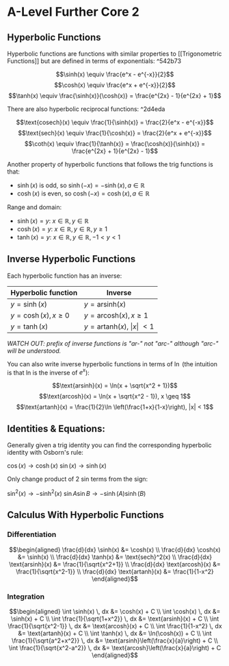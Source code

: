 # A-Level Further Core 2
## Hyperbolic Functions

Hyperbolic functions are functions with similar properties to [[Trigonometric Functions]] but are defined in terms of exponentials: ^542b73

$$\sinh(x) \equiv \frac{e^x - e^{-x}}{2}$$
$$\cosh(x) \equiv \frac{e^x + e^{-x}}{2}$$
$$\tanh(x) \equiv \frac{\sinh(x)}{\cosh(x)} = \frac{e^{2x} - 1}{e^{2x} + 1}$$

There are also hyperbolic reciprocal functions: ^2d4eda

$$\text{cosech}(x) \equiv \frac{1}{\sinh(x)} = \frac{2}{e^x - e^{-x}}$$
$$\text{sech}(x) \equiv \frac{1}{\cosh(x)} = \frac{2}{e^x + e^{-x}}$$
$$\coth(x) \equiv \frac{1}{\tanh(x)} = \frac{\cosh(x)}{\sinh(x)} = \frac{e^{2x} + 1}{e^{2x} - 1}$$

Another property of hyperbolic functions that follows the trig functions is that:

- $\sinh(x)$ is odd, so $\sinh(-x) = -\sinh(x), a \in \mathbb{R}$
- $\cosh(x)$ is even, so $\cosh(-x) = \cosh(x), a \in \mathbb{R}$

Range and domain:

- $\sinh(x) = y$: $x \in \mathbb{R}, y \in \mathbb{R}$
- $\cosh(x) = y$: $x \in \mathbb{R}, y \in \mathbb{R}, y \geq 1$
- $\tanh(x) = y$: $x \in \mathbb{R}, y \in \mathbb{R}, -1 < y < 1$


## Inverse Hyperbolic Functions

Each hyperbolic function has an inverse:

| Hyperbolic function      | Inverse                                         |
| ------------------------ | ----------------------------------------------- |
| $y = \sinh(x)$           | $y = \text{arsinh}(x)$                          |
| $y = \cosh(x), x \geq 0$ | $y = \text{arcosh}(x), x \geq 1$                |
| $y = \tanh(x)$           | $y = \text{artanh}(x)$, $\lvert x \rvert$ $< 1$ |

*WATCH OUT: prefix of inverse functions is "ar-" not "arc-" although "arc-" will be understood.*

You can also write inverse hyperbolic functions in terms of $\ln$ (the intuition is that ln is the inverse of $e^x$):

$$\text{arsinh}(x) = \ln(x + \sqrt{x^2 + 1})$$
$$\text{arcosh}(x) = \ln(x + \sqrt{x^2 - 1}), x \geq 1$$
$$\text{artanh}(x) = \frac{1}{2}\ln \left(\frac{1+x}{1-x}\right), |x| < 1$$

## Identities & Equations:

Generally given a trig identity you can find the corresponding hyperbolic identity with Osborn's rule:

$\cos(x) \rightarrow \cosh(x)$ 
$\sin(x) \rightarrow \sinh(x)$

Only change product of 2 sin terms from the sign:

$\sin^2(x) \rightarrow -\sinh^2(x)$
$\sin A \sin B \rightarrow -\sinh(A)\sinh(B)$

## Calculus With Hyperbolic Functions
### Differentiation

$$\begin{aligned}
\frac{d}{dx} \sinh(x) &= \cosh(x) \\
\frac{d}{dx} \cosh(x) &= \sinh(x) \\
\frac{d}{dx} \tanh(x) &= \text{sech}^2(x) \\
\frac{d}{dx} \text{arsinh}(x) &= \frac{1}{\sqrt{x^2+1}} \\
\frac{d}{dx} \text{arcosh}(x) &= \frac{1}{\sqrt{x^2-1}} \\
\frac{d}{dx} \text{artanh}(x) &= \frac{1}{1-x^2}
\end{aligned}$$

### Integration

$$\begin{aligned}
\int \sinh(x) \, dx &= \cosh(x) + C \\
\int \cosh(x) \, dx &= \sinh(x) + C \\
\int \frac{1}{\sqrt{1+x^2}} \, dx &= \text{arsinh}(x) + C \\
\int \frac{1}{\sqrt{x^2-1}} \, dx &= \text{arcosh}(x) + C \\
\int \frac{1}{1-x^2} \, dx &= \text{artanh}(x) + C \\
\int \tanh(x) \, dx &= \ln(\cosh(x)) + C \\
\int \frac{1}{\sqrt{a^2+x^2}} \, dx &= \text{arsinh}\left(\frac{x}{a}\right) + C \\
\int \frac{1}{\sqrt{x^2-a^2}} \, dx &= \text{arcosh}\left(\frac{x}{a}\right) + C
\end{aligned}$$

